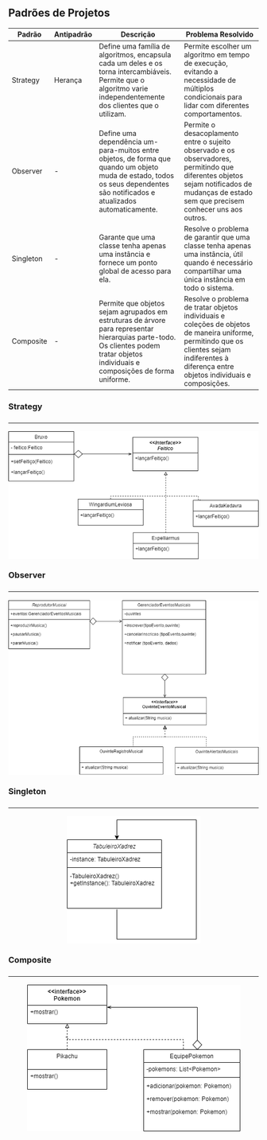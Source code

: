 <h2>Padrões de Projetos</h2>

<table>
  <thead>
    <tr>
      <th>Padrão</th>
      <th>Antipadrão</th>
      <th>Descrição</th>
      <th>Problema Resolvido</th>
    </tr>
  </thead>
  <tbody>
    <tr>
      <td>Strategy</td>
      <td>Herança</td>
      <td>Define uma família de algoritmos, encapsula cada um deles e os torna intercambiáveis. Permite que o algoritmo varie independentemente dos clientes que o utilizam.</td>
      <td>Permite escolher um algoritmo em tempo de execução, evitando a necessidade de múltiplos condicionais para lidar com diferentes comportamentos.</td>
    </tr>
    <tr>
      <td>Observer</td>
      <td>-</td>
      <td>Define uma dependência um-para-muitos entre objetos, de forma que quando um objeto muda de estado, todos os seus dependentes são notificados e atualizados automaticamente.</td>
      <td>Permite o desacoplamento entre o sujeito observado e os observadores, permitindo que diferentes objetos sejam notificados de mudanças de estado sem que precisem conhecer uns aos outros.</td>
    </tr>
    <tr>
      <td>Singleton</td>
      <td>-</td>
      <td>Garante que uma classe tenha apenas uma instância e fornece um ponto global de acesso para ela.</td>
      <td>Resolve o problema de garantir que uma classe tenha apenas uma instância, útil quando é necessário compartilhar uma única instância em todo o sistema.</td>
    </tr>
    <tr>
      <td>Composite</td>
      <td>-</td>
      <td>Permite que objetos sejam agrupados em estruturas de árvore para representar hierarquias parte-todo. Os clientes podem tratar objetos individuais e composições de forma uniforme.</td>
      <td>Resolve o problema de tratar objetos individuais e coleções de objetos de maneira uniforme, permitindo que os clientes sejam indiferentes à diferença entre objetos individuais e composições.</td>
    </tr>
  </tbody>
</table>

<h3>Strategy<h3>
 <hr>
<img src="https://raw.githubusercontent.com/heyanaleal/Bertoti/main/PadroesDeProjetos/Strategy/img/strategy.drawio.png" style="display: block; margin: 0 auto;">
<h3>Observer<h3>
 <hr>
<img src="https://raw.githubusercontent.com/heyanaleal/Bertoti/main/PadroesDeProjetos/Observer/img/observer.drawio.png" style="display: block; margin: 0 auto;">
  <h3>Singleton<h3>
 <hr>
<img src="https://raw.githubusercontent.com/lara-leal/bertoti/main/PadroesdeProjeto/Singleton/Diagrama%20sem%20nome.drawio.png" style="display: block; margin: 0 auto;">

  <h3>Composite<h3>
 <hr>
<img src="https://raw.githubusercontent.com/heyanaleal/Bertoti/main/PadroesDeProjetos/Composite/img/composite.drawio.png" style="display: block; margin: 0 auto;">

